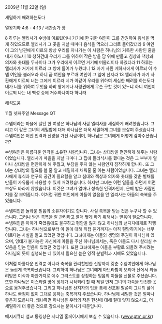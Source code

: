 2009년 11월 22일 (일)

세밀하게 배려하는도다



열왕기하 4:8 - 4:13 / 새찬송가  장


8 하루는 엘리사가 수넴에 이르렀더니 거기에 한 귀한 여인이 그를 간권하여 음식을 먹게 하였으므로 엘리사가 그 곳을 지날 때마다 음식을 먹으러 그리로 들어갔더라 
9 여인이 그의 남편에게 이르되 항상 우리를 지나가는 이 사람은 하나님의 거룩한 사람인 줄을 내가 아노니 10 청하건대 우리가 그를 위하여 작은 방을 담 위에 만들고 침상과 책상과 의자와 촛대를 두사이다 그가 우리에게 이르면 거기에 머물리이다 하였더라 11 하루는 엘리사가 거기에 이르러 그 방에 들어가 누웠더니 12 자기 사환 게하시에게 이르되 이 수넴 여인을 불러오라 하니 곧 여인을 부르매 여인이 그 앞에 선지라 13 엘리사가 자기 사환에게 이르되 너는 그에게 이르라 네가 이같이 우리를 위하여 세심한 배려를 하는도다 내가 너를 위하여 무엇을 하랴 왕에게나 사령관에게 무슨 구할 것이 있느냐 하니 여인이 이르되 나는 내 백성 중에 거주하나이다 하니라

해석도움





11월 넷째주일 Message QT

수넴이라는 마을에 살던 한 여성은 하나님의 사람 엘리사를 세심하게 배려했습니다. 
그리고 이 같은 그녀의 세밀함에 대해 하나님은 더욱 세밀하게 그녀를 보살펴 주셨습니다. 
수넴여인은 어떤 인격과 신앙을 가진 사람이며, 하나님은 그녀에게 어떻게 갚아주셨습니까? 

수넴여인은 아름다운 인격을 소유한 사람입니다. 
그녀는 상대방을 편안하게 해주는 사람이었습니다. 엘리사가 마을을 지날 때마다 그 집에 들러식사를 했다는 것은 그 부부가 얼마나 상대방을 편안하게 해 주월고, 부담을 주지 않는 사람인지 짐작하게 합니다. 또 그녀는 상대방의 필요를 볼 줄 알고 세밀하게 채워줄 줄 아는 사람이었습니다. 그녀는 엘리사에게 휴식과 연구의 공간이 필요함을 알고 침대와 책상과 의자와 촛대를 갖춘 별채를 만들어 자유롭게 사용할 수 있게 배려했습니다. 하지만 그녀는 이런 일들을 하면서 어떤 보상도 바라지 않았습니다. 이것은 그녀가 얼마나 성숙한 인격자인지, 은혜 받은 사람인지를 잘 보여줍니다. 이처럼 귀한 여인에게 아들이 없음을 안 엘리사는 아들의 축복을 주었습니다. 

수넴여인은 놀라운 믿음의 소유자이기도 합니다. 
사실 축복을 받는 것은 누구나 할 수 있습니다. 그러나 받은 축복을 잘 관리하고 열매 맺게 하기 위해서는 믿음이 필요합니다. 수넴여인은 아이가 죽었음에도 불구하고 평안을 잃지 않고 하나님의 선지자에게로 직행합니다. 그녀는 하나님으로부터 이 일에 대해 직접 듣기까지는 아직 절망하기에는 너무 이르다는 사실을 알고 있었던 것입니다. 그녀에게는 아들의 생명의 주권이 하나님께 있으며, 잉태가 불가능한 자신에게 아들을 주신 하나님께서는, 죽은 아들도 다시 살리실 수 있음을 믿는 믿음이 있었던 것입니다. 또한 그녀에게는 아들을 부활로 되돌려 주시려는 하나님의 뜻이 실행되는 데 있어서 필요한 높은 영적 분별력과 지혜도 있었습니다.

이처럼 아름다운 인격뿐 아니라 축복을 관리할만한 신앙까지 갖춘 수넴여인에게 하나님은 놀랍게 축복하셨습니다. 그리하여 하나님은 그녀에게 아브라함이 모리아 산에서 되돌려받은 이삭과 마찬가지로 예수 그리스도를 상징하는 믿음의 아들을 선물로 주셨습니다.
또한 하나님은 이스라엘 땅에 징계가 시작되려 할 때 제일 먼저 그녀의 가족을 안전한 곳으로 옮겨주셨습니다. 그리고 하나님은 선지자의 입을 통해 선포된 말씀이 그녀의 삶에 하나도 빠짐이 없이 그대로 응하는 축복까지 주셨습니다. 
하나님께 세밀한 것은 얼마나 좋은지 모릅니다. 왜냐하면 하나님은 우리의 작은 헌신에 대해 절대 잊지 않으시고, 더 세밀하게 더 좋은 것으로 갚으시는 분이시기 때문입니다. 

메시지큐티 설교 동영상은 지티엠 홈페이지에서 보실 수 있습니다.
(www.gtm.or.kr)